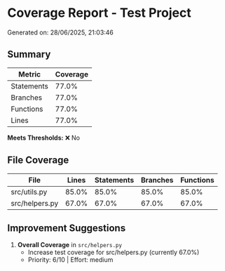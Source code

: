 # Coverage Report - Test Project

Generated on: 28/06/2025, 21:03:46

## Summary

| Metric | Coverage |
|--------|----------|
| Statements | 77.0% |
| Branches | 77.0% |
| Functions | 77.0% |
| Lines | 77.0% |

**Meets Thresholds:** ❌ No

## File Coverage

| File | Lines | Statements | Branches | Functions |
|------|-------|------------|----------|-----------|
| src/utils.py | 85.0% | 85.0% | 85.0% | 85.0% |
| src/helpers.py | 67.0% | 67.0% | 67.0% | 67.0% |

## Improvement Suggestions

1. **Overall Coverage** in `src/helpers.py`
   - Increase test coverage for src/helpers.py (currently 67.0%)
   - Priority: 6/10 | Effort: medium
